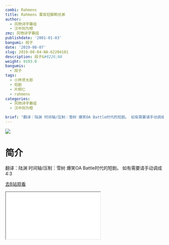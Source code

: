 ```yaml
---
combi: Rahmens
title: Rahmens 栗耳短脚鹎兄弟
author:
  - 风物诗字幕组
  - 汉中则为橙
zmz: 风物诗字幕组
publishdate: '2001-01-03'
bangumi: 段子
date: '2019-08-07'
slug: 2019-08-04-NA-62204181
description: 段子&#8226;NA
weight: 9193.0
bangumis:
  - 段子
tags:
  - 小林贤太郎
  - 短剧
  - 片桐仁
  - rahmens
categories:
  - 风物诗字幕组
  - 汉中则为橙

brief: "翻译：陆渊 时间轴/压制：雪树 爆笑OA Battle时代的短剧。 如有需要请手动调成4:3"
---
```

![](https://raw.githubusercontent.com/tcgriffith/owaraisite/master/static/tmpimg/4b44d5f6c50e9a8961cd250b7ef30d9ff99dbbb2.jpg.480.jpg)
# 简介  
翻译：陆渊 时间轴/压制：雪树
爆笑OA Battle时代的短剧。
如有需要请手动调成4:3  

[去B站观看](https://www.bilibili.com/video/av62204181/)
<div class ="resp-container"><iframe class="testiframe" src="//player.bilibili.com/player.html?aid=62204181"", scrolling="no", allowfullscreen="true" > </iframe></div> 
